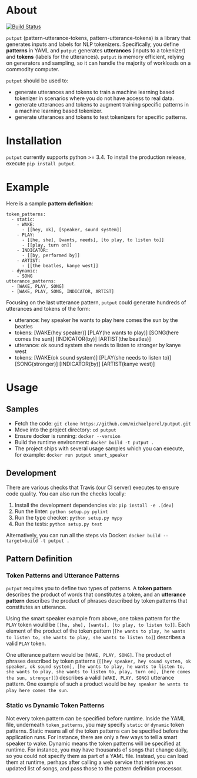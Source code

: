# About
[![Build Status](https://travis-ci.org/michaelperel/putput.svg?branch=master)](https://travis-ci.org/michaelperel/putput)

```putput``` (pattern-utterance-tokens, pattern-utterance-tokens) is a library that generates inputs and labels for NLP tokenizers. Specifically, you define **patterns** in YAML and ```putput``` generates **utterances** (inputs to a tokenizer) and **tokens** (labels for the utterances). ```putput``` is memory efficient, relying on generators and sampling, so it can handle the majority of workloads on a commodity computer.

```putput``` should be used to:
* generate utterances and tokens to train a machine learning based tokenizer in scenarios where you do not have access to real data.
* generate utterances and tokens to augment training specific patterns in a machine learning based tokenizer.
* generate utterances and tokens to test tokenizers for specific patterns.

# Installation
```putput``` currently supports python >= 3.4. To install the production release, execute ```pip install putput```.

# Example
Here is a sample **pattern definition**:
```
token_patterns:
  - static:
    - WAKE:
      - [[hey, ok], [speaker, sound system]]
    - PLAY:
      - [[he, she], [wants, needs], [to play, to listen to]]
      - [[play, turn on]]
    - INDICATOR:
      - [[by, performed by]]
    - ARTIST:
      - [[the beatles, kanye west]]
  - dynamic:
    - SONG
utterance_patterns:
  - [WAKE, PLAY, SONG]
  - [WAKE, PLAY, SONG, INDICATOR, ARTIST]
```

Focusing on the last utterance pattern, ```putput``` could generate hundreds of utterances and tokens of the form:
* utterance:  hey speaker he wants to play here comes the sun by the beatles
* tokens:  [WAKE(hey speaker)] [PLAY(he wants to play)] [SONG(here comes the sun)] [INDICATOR(by)] [ARTIST(the beatles)]
* utterance:  ok sound system she needs to listen to stronger by kanye west
* tokens:  [WAKE(ok sound system)] [PLAY(she needs to listen to)] [SONG(stronger)] [INDICATOR(by)] [ARTIST(kanye west)]

# Usage
## Samples
* Fetch the code:
  ```git clone https://github.com/michaelperel/putput.git```
* Move into the project directory:
  ```cd putput```
* Ensure docker is running:
  ```docker --version```
* Build the runtime environment:
  ```docker build -t putput .```
* The project ships with several usage samples which you can execute, for example:
  ```docker run putput smart_speaker```

## Development
There are various checks that Travis (our CI server) executes to ensure code quality.
You can also run the checks locally:

1. Install the development dependencies via: ```pip install -e .[dev]```
2. Run the linter: ```python setup.py pylint```
3. Run the type checker: ```python setup.py mypy```
4. Run the tests: ```python setup.py test```

Alternatively, you can run all the steps via Docker: ```docker build --target=build -t putput .```

## Pattern Definition
### Token Patterns and Utterance Patterns
```putput``` requires you to define two types of patterns. A **token pattern** describes the product of words that constitutes a token, and an **utterance pattern** describes the product of phrases described by token patterns that constitutes an utterance.

Using the smart speaker example from above, one token pattern for the ```PLAY``` token would be ```[[he, she], [wants], [to play, to listen to]]```. Each element of the product of the token pattern (```[he wants to play, he wants to listen to, she wants to play, she wants to listen to]```) describes a valid ```PLAY``` token.

One utterance pattern would be ```[WAKE, PLAY, SONG]```. The product of phrases described by token patterns (```[[hey speaker, hey sound system, ok speaker, ok sound system], [he wants to play, he wants to listen to, she wants to play, she wants to listen to, play, turn on], [here comes the sun, stronger]]```) describes a valid ```[WAKE, PLAY, SONG]``` utterance pattern. One example of such a product would be ```hey speaker he wants to play here comes the sun```.

### Static vs Dynamic Token Patterns
Not every token pattern can be specified before runtime. Inside the YAML file, underneath ```token_patterns```, you may specify ```static``` or ```dynamic``` token patterns. Static means all of the token patterns can be specified before the application runs. For instance, there are only a few ways to tell a smart speaker to wake. Dynamic means the token patterns will be specified at runtime. For instance, you may have thousands of songs that change daily, so you could not specify them as part of a YAML file. Instead, you can load them at runtime, perhaps after calling a web service that retrieves an updated list of songs, and pass those to the pattern definition processor.
